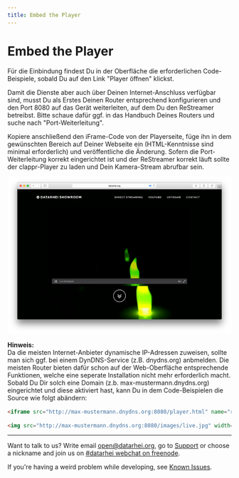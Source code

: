 ```yaml
---
title: Embed the Player
---
```


# Embed the Player

Für die Einbindung findest Du in der Oberfläche die erforderlichen Code-Beispiele, sobald Du auf den Link "Player öffnen" klickst. 

Damit die Dienste aber auch über Deinen Internet-Anschluss verfügbar sind, musst Du als Erstes Deinen Router entsprechend konfigurieren und den Port 8080 auf das Gerät weiterleiten, auf dem Du den ReStreamer betreibst. Bitte schaue dafür ggf. in das Handbuch Deines Routers und suche nach "Port-Weiterleitung".

Kopiere anschließend den iFrame-Code von der Playerseite, füge ihn in dem gewünschten Bereich auf Deiner Webseite ein (HTML-Kenntnisse sind minimal erforderlich) und veröffentliche die Änderung. Sofern die Port-Weiterleitung korrekt eingerichtet ist und der ReStreamer korrekt läuft sollte der clappr-Player zu laden und Dein Kamera-Stream abrufbar sein.

[![UI-Preview](../img/embed-player.png)](http://datarhei.org/showroom/)

**Hinweis:**     
Da die meisten Internet-Anbieter dynamische IP-Adressen zuweisen, sollte man sich ggf. bei einem DynDNS-Service (z.B. dnydns.org) anbmelden. Die meisten Router bieten dafür schon auf der Web-Oberfläche entsprechende Funktionen, welche eine seperate Installation nicht mehr erforderlich macht. Sobald Du Dir solch eine Domain (z.b. max-mustermann.dnydns.org) eingerichtet und diese aktiviert hast, kann Du in dem Code-Beispielen die Source wie folgt abändern:

```html
<iframe src="http://max-mustermann.dnydns.org:8080/player.html" name="restreamer-player" width="800" height="450" scrolling="no" frameborder="0" webkitallowfullscreen="true" mozallowfullscreen="true" allowfullscreen="true"></iframe>
````

```html
<img src="http://max-mustermann.dnydns.org:8080/images/live.jpg" width="800" height="450">
```

---

Want to talk to us? Write email open@datarhei.org, go to [Support](../support.html) or choose a nickname and join us on <a target= "_blank" href="https://webchat.freenode.net/?channels=datarhei">#datarhei webchat on freenode</a>.

If you're having a weird problem while developing, see [Known Issues](https://github.com/datarhei/small-restreamer-internal/issues/). 
